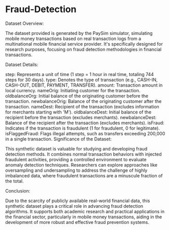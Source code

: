 # Fraud-Detection
Dataset Overview:

The dataset provided is generated by the PaySim simulator, simulating mobile money transactions based on real transaction logs from a multinational mobile financial service provider. It's specifically designed for research purposes, focusing on fraud detection methodologies in financial transactions.

Dataset Details:

step: Represents a unit of time (1 step = 1 hour in real time, totaling 744 steps for 30 days). type: Denotes the type of transaction (e.g., CASH-IN, CASH-OUT, DEBIT, PAYMENT, TRANSFER). amount: Transaction amount in local currency. nameOrig: Initiating customer for the transaction. oldbalanceOrg: Initial balance of the originating customer before the transaction. newbalanceOrig: Balance of the originating customer after the transaction. nameDest: Recipient of the transaction (excludes information for merchants starting with 'M'). oldbalanceDest: Initial balance of the recipient before the transaction (excludes merchants). newbalanceDest: Balance of the recipient after the transaction (excludes merchants). isFraud: Indicates if the transaction is fraudulent (1 for fraudulent, 0 for legitimate). isFlaggedFraud: Flags illegal attempts, such as transfers exceeding 200,000 in a single transaction. Significance of the Dataset:

This synthetic dataset is valuable for studying and developing fraud detection methods. It combines normal transaction behaviors with injected fraudulent activities, providing a controlled environment to evaluate anomaly detection techniques. Researchers can explore approaches like oversampling and undersampling to address the challenge of highly imbalanced data, where fraudulent transactions are a minuscule fraction of the total.

Conclusion:

Due to the scarcity of publicly available real-world financial data, this synthetic dataset plays a critical role in advancing fraud detection algorithms. It supports both academic research and practical applications in the financial sector, particularly in mobile money transactions, aiding in the development of more robust and effective fraud prevention systems.
